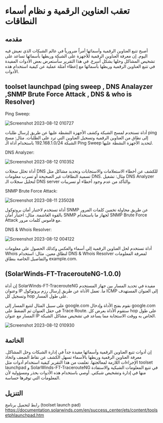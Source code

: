 


  # تعقب العناوين الرقمية و نظام أسماء النطاقات
  
  ##  مقدمه
أصبح تتبع العناوين الرقمية وأسمائها أمراً ضرورياً في عالم الشبكات الذي نعيش فيه اليوم. إن معرفة العناوين الرقمية للأجهزة على الشبكة وربطها بأسمائها تساعد على تشخيص المشاكل وحلها بشكل أسرع. في هذا التقرير سأستعرض بعض الأدوات المفيدة في تتبع العناوين الرقمية وربطها بأسمائها مع إعطاء أمثلة عملية عن كيفية استخدام هذه الأدوات.
  ## toolset launchpad  (ping sweep , DNS Analayzer ,SNMP Brute Force Attack , DNS & who is Resolver)
  Ping Sweep:
  
![Screenshot 2023-08-12 010727](https://github.com/AbdulrahmanBis/IT-341-project/assets/85118474/c1618d49-ced3-438c-952b-47491cdc51e9)

أداة تستخدم لمسح الشبكة وكشف الأجهزة النشطة عليها عن طريق إرسال طلبات ping إلى نطاق من العناوين الرقمية وتسجيل العناوين التي ترد على الطلبات.
مثال: مسح الشبكة 192.168.1.0/24 باستخدام أداة الـ Ping Sweep لتحديد الأجهزة النشطة عليها.

DNS Analyzer:

![Screenshot 2023-08-12 010352](https://github.com/AbdulrahmanBis/IT-341-project/assets/85118474/4bc786f8-522a-426f-a9dc-db217d12d9a1)

أداة تحلل سجلات DNS للكشف عن أخطاء الاستعلامات والاستجابات وتحديد مشاكل مثل تسمية النطاقات غير الصحيحة أو تسرب معلومات DNS.
مثال: تشغيل DNS Analyzer لتحليل سجلات الـ DNS server والتأكد من عدم وجود أخطاء أو تسريبات.

SNMP Brute Force Attack:

![Screenshot 2023-08-11 235028](https://github.com/AbdulrahmanBis/IT-341-project/assets/85118474/5a5f6a53-618b-4eb7-b605-11c7a454261c)

أداة تستخدم لاختبار أمان بروتوكول SNMP عن طريق محاولة تخمين كلمات المرور بالقوة الغاشمة.
مثال: اختبار أمان SNMP لجهاز ما باستخدام SNMP Brute Force Attack مع قاموس كلمات مرور.

DNS & Whois Resolver:

![Screenshot 2023-08-12 004122](https://github.com/AbdulrahmanBis/IT-341-project/assets/85118474/0300d515-8feb-4507-ba14-1f2c1aab3335)

أداة تستخدم لحل العناوين الرقمية إلى أسماء والعكس وكذلك الحصول على معلومات Whois لنطاق معين.
مثال: استخدام DNS & Whois Resolver لمعرفة المعلومات والتفاصيل الخاصة بنطاق example.com.


## (SolarWinds-FT-TracerouteNG-1.0.0) 
إن أداة SolarWinds-FT-TracerouteNG مفيدة في تحديد المسار بين جهاز المستخدم وعنوان IP ما. تعمل الأداة عن طريق إرسال رزم بروتوكول ICMP إلى العنوان المستهدف وتسجيل كل hop على طول المسار.

على سبيل المثال لتتبع المسار إلى google.com نقوم بفتح الأداة وإدخال google.com في حقل العنوان ثم الضغط على Trace Route. ستقوم الأداة بعرض كل hop على طول المسار مع عنوان IP الخاص به ووقت الاستجابة مما يساعد في تشخيص مشاكل الشبكة.

![Screenshot 2023-08-12 010930](https://github.com/AbdulrahmanBis/IT-341-project/assets/85118474/8875db2a-4a78-4972-9a5e-471bb197bd4f)

## الخاتمة
إن أدوات تتبع العناوين الرقمية وأسمائها مفيدة جداً في إدارة الشبكات وحل المشاكل. معرفة العناوين الرقمية وربطها بالأسماء تسهل الكشف عن نقاط الضعف واتخاذ الإجراءات اللازمة لمعالجتها. تعلمت من هذا التقرير كيفية استخدام أدوات مثل toolset launchpad و SolarWinds-FT-TracerouteNG في تتبع المعلومات الشبكية والاستفادة منها في إدارة وتشخيص شبكتي. أوصي باستخدام هذه الأدوات بحذر ومسؤولية لأن المعلومات التي توفرها حساسة.

## التنزيل
 رابط لتحميل برنامج (toolset launch pad) 
https://documentation.solarwinds.com/en/success_center/ets/content/toolsetphlaunchpad.htm


                                                      
